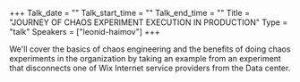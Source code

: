 +++
Talk_date = ""
Talk_start_time = ""
Talk_end_time = ""
Title = "JOURNEY OF CHAOS EXPERIMENT EXECUTION IN PRODUCTION"
Type = "talk"
Speakers = ["leonid-haimov"]
+++

We'll cover the basics of chaos engineering and the benefits of doing chaos experiments in the organization by taking an example from an experiment that disconnects one of Wix Internet service providers from the Data center.

